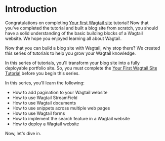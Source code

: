 # Introduction

Congratulations on completing [Your first Wagtail site](https://docs.wagtail.org/en/stable/getting_started/tutorial.html) tutorial! Now that you've completed the tutorial and built a blog site from scratch, you should have a solid understanding of the basic building blocks of a Wagtail website. We hope you enjoyed learning all about Wagtail.

Now that you can build a blog site with Wagtail, why stop there? We created this series of tutorials to help you grow your Wagtail knowledge. 

In this series of tutorials, you'll transform your blog site into a fully deployable portfolio site. So, you must complete the [Your First Wagtail Site Tutorial]() before you begin this series.

In this series, you'll learn the following:
- How to add pagination to your Wagtail website
- How to use Wagtail StreamField
- How to use Wagtail documents
- How to use snippets across multiple web pages
- How to use Wagtail forms
- How to implement the search feature in a Wagtail website
- How to deploy a Wagtail website

Now, let's dive in.